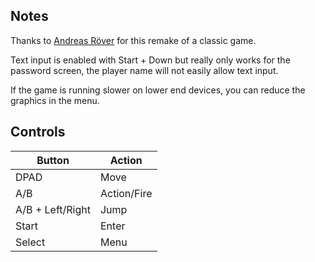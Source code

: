 ## Notes

Thanks to [Andreas Röver](https://gitlab.com/roever) for this remake of a classic game. 

Text input is enabled with Start + Down but really only works for the password screen, the player name will not easily allow text input.

If the game is running slower on lower end devices, you can reduce the graphics in the menu.

## Controls

| Button | Action |
|--|--| 
|DPAD|Move|
|A/B|Action/Fire|
|A/B + Left/Right|Jump|
|Start|Enter|
|Select|Menu|


